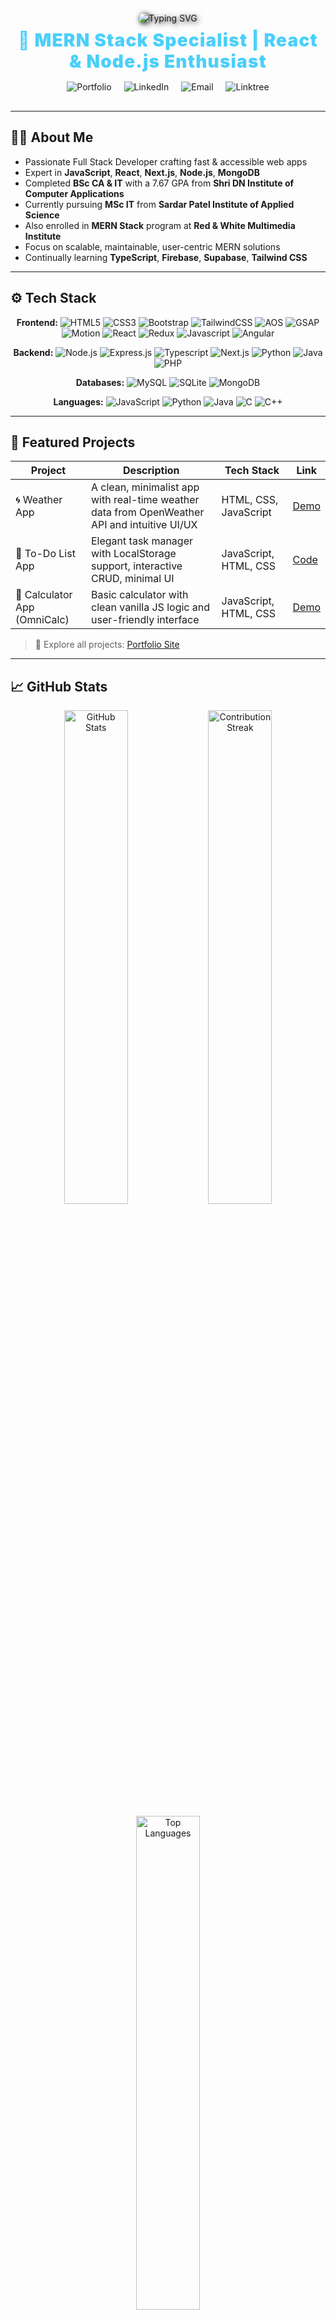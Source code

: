 <p align="center" style="margin-top: 20px; margin-bottom: 10px;">
  <img src="https://readme-typing-svg.herokuapp.com?font=Fira+Code&size=30&duration=4000&pause=1000&color=4BCFFA&width=700&lines=Hey+there+%F0%9F%91%8B+I'm+Bhavesh+Bhoi!;MERN+Stack+Web+Developer;React+%7C+Node+%7C+MongoDB+Specialist;Let's+Build+Great+Web+Experiences!" 
       alt="Typing SVG" style="filter: drop-shadow(2px 2px 4px #000); border-radius: 12px;" />
</p>

<h1 align="center" style="color:#4BCFFA; margin-top: 0; margin-bottom: 15px; font-weight: 900; letter-spacing: 1.2px;">
  🚀 MERN Stack Specialist | React & Node.js Enthusiast
</h1>

<p align="center" style="margin-bottom: 30px;">
  <a href="https://developer-bhavesh.netlify.app" target="_blank" style="text-decoration:none;margin:0 8px;">
    <img src="https://img.shields.io/badge/🌐-Portfolio-000000?style=for-the-badge&logo=netlify&logoColor=0efaff" alt="Portfolio" />
  </a>
  <a href="https://www.linkedin.com/in/bhavesh-bhoi/" target="_blank" style="text-decoration:none;margin:0 8px;">
    <img src="https://img.shields.io/badge/LinkedIn-0A66C2?style=for-the-badge&logo=linkedin&logoColor=white" alt="LinkedIn" />
  </a>
  <a href="mailto:bhavubhoi806@gmail.com" target="_blank" style="text-decoration:none;margin:0 8px;">
    <img src="https://img.shields.io/badge/Email-D14836?style=for-the-badge&logo=gmail&logoColor=white" alt="Email" />
  </a>
  <a href="https://bhavu-verse.vercel.app/" target="_blank" style="text-decoration:none;margin:0 8px;">
    <img src="https://img.shields.io/badge/All%20Links-39e09b?style=for-the-badge&logo=linktree&logoColor=white" alt="Linktree" />
  </a>
</p>

---

## 👨‍💻 About Me

- Passionate Full Stack Developer crafting fast & accessible web apps  
- Expert in **JavaScript**, **React**, **Next.js**, **Node.js**, **MongoDB**  
- Completed **BSc CA & IT** with a 7.67 GPA from **Shri DN Institute of Computer Applications**  
- Currently pursuing **MSc IT** from **Sardar Patel Institute of Applied Science**  
- Also enrolled in **MERN Stack** program at **Red & White Multimedia Institute**  
- Focus on scalable, maintainable, user-centric MERN solutions  
- Continually learning **TypeScript**, **Firebase**, **Supabase**, **Tailwind CSS**

---

## ⚙️ Tech Stack

<p align="center" style="margin-top:0;">
  <!-- Frontend -->
  <strong>Frontend:</strong>
  <img alt="HTML5" src="https://img.shields.io/badge/HTML5-E34F26?style=flat&logo=html5&logoColor=white" />
  <img alt="CSS3" src="https://img.shields.io/badge/CSS3-1572B6?style=flat&logo=css3&logoColor=white" />
  <img alt="Bootstrap" src="https://img.shields.io/badge/Bootstrap-7952B3?style=flat&logo=bootstrap&logoColor=white" />
  <img alt="TailwindCSS" src="https://img.shields.io/badge/Tailwind_CSS-38B2AC?style=flat&logo=tailwind-css&logoColor=white" />
  <img alt="AOS" src="https://img.shields.io/badge/AOS-1D1D1D?style=flat&logo=read-the-docs&logoColor=white" />
  <img alt="GSAP" src="https://img.shields.io/badge/GSAP-88CE02?style=flat&logo=greenkeeper&logoColor=white" />
  <img alt="Motion" src="https://img.shields.io/badge/Motion-000000?style=flat&logo=framer&logoColor=white" />
  <img alt="React" src="https://img.shields.io/badge/React-61DAFB?style=flat&logo=react&logoColor=black" />
  <img alt="Redux" src="https://img.shields.io/badge/Redux-764ABC?style=flat&logo=redux&logoColor=white" />
  <img alt="Javascript" src="https://img.shields.io/badge/Javascript-F7DF1E?style=flat&logo=javascript&logoColor=black" />
  <img alt="Angular" src="https://img.shields.io/badge/Angular-DD0031?style=flat&logo=angular&logoColor=white" />
</p>

<p align="center" style="margin-top:5px;">
  <!-- Backend -->
  <strong>Backend:</strong>
  <img alt="Node.js" src="https://img.shields.io/badge/Node.js-339933?style=flat&logo=node.js&logoColor=white" />
  <img alt="Express.js" src="https://img.shields.io/badge/Express.js-000000?style=flat&logo=express&logoColor=white" />
  <img alt="Typescript" src="https://img.shields.io/badge/Typescript-3178C6?style=flat&logo=typescript&logoColor=white" />
  <img alt="Next.js" src="https://img.shields.io/badge/Next.js-000000?style=flat&logo=next.js&logoColor=white" />
  <img alt="Python" src="https://img.shields.io/badge/Python-3776AB?style=flat&logo=python&logoColor=white" />
  <img alt="Java" src="https://img.shields.io/badge/Java-007396?style=flat&logo=java&logoColor=white" />
  <img alt="PHP" src="https://img.shields.io/badge/PHP-777BB4?style=flat&logo=php&logoColor=white" />
</p>

<p align="center" style="margin-top:5px;">
  <!-- Databases -->
  <strong>Databases:</strong>
  <img alt="MySQL" src="https://img.shields.io/badge/MySQL-4479A1?style=flat&logo=mysql&logoColor=white" />
  <img alt="SQLite" src="https://img.shields.io/badge/SQLite-003B57?style=flat&logo=sqlite&logoColor=white" />
  <img alt="MongoDB" src="https://img.shields.io/badge/MongoDB-47A248?style=flat&logo=mongodb&logoColor=white" />
</p>

<p align="center" style="margin-top:5px;">
  <!-- Languages -->
  <strong>Languages:</strong>
  <img alt="JavaScript" src="https://img.shields.io/badge/JavaScript-F7DF1E?style=flat&logo=javascript&logoColor=black" />
  <img alt="Python" src="https://img.shields.io/badge/Python-3776AB?style=flat&logo=python&logoColor=white" />
  <img alt="Java" src="https://img.shields.io/badge/Java-007396?style=flat&logo=java&logoColor=white" />
  <img alt="C" src="https://img.shields.io/badge/C-555555?style=flat&logo=c&logoColor=white" />
  <img alt="C++" src="https://img.shields.io/badge/C++-00599C?style=flat&logo=c%2B%2B&logoColor=white" />
</p>

---

## 📌 Featured Projects

| Project | Description | Tech Stack | Link |
| --- | --- | --- | --- |
| 🌀 Weather App | A clean, minimalist app with real-time weather data from OpenWeather API and intuitive UI/UX | HTML, CSS, JavaScript | [Demo](https://bhavu7.github.io/Weather-Dashboard/) |
| 📝 To-Do List App | Elegant task manager with LocalStorage support, interactive CRUD, minimal UI | JavaScript, HTML, CSS | [Code](https://note-stream-pi.vercel.app/) |
| 🧮 Calculator App (OmniCalc) | Basic calculator with clean vanilla JS logic and user-friendly interface | JavaScript, HTML, CSS | [Demo](https://bhavu7.github.io/OmniCalc/) |

> 🔗 Explore all projects: [Portfolio Site](https://developer-bhavesh.netlify.app)

---

## 📈 GitHub Stats

<p align="center">
  <img src="https://github-readme-stats.vercel.app/api?username=Bhavu7&show_icons=true&theme=midnight-purple&hide_border=true" width="45%" alt="GitHub Stats" />
  <img src="https://streak-stats.demolab.com?user=Bhavu7&theme=midnight-purple&hide_border=true" width="45%" alt="Contribution Streak" />
</p>  
<p align="center">
  <img src="https://github-readme-stats.vercel.app/api/top-langs/?username=Bhavu7&layout=compact&theme=midnight-purple&hide_border=true" width="45%" alt="Top Languages" />
</p>

---

## 🌱 Open Source Heatmap

<p align="center">
  <img src="https://github-contributions-api.deno.dev/Bhavu7.svg" alt="Open Source Contributions" />
</p>

---

## 🔍 Keywords & Specialties

`Full Stack Web Developer` · `React Developer` · `Node.js Engineer` · `MongoDB Guru` · `Open Source Contributor` · `UI/UX Advocate` · `Remote Developer`

---

## 🔧 Expertise

- Frontend: React, Next.js, Tailwind CSS  
- Backend: Node.js, Express.js, MongoDB  
- Tools: Git, Vercel, Netlify, Figma, Postman  

---

## 🌟 Current Focus

- Mastering **TypeScript** & **Next.js 14**  
- Building with headless CMS (Sanity, Contentful)  
- Enhanced UI/UX with modern design trends  
- Contributing to open source  

---

## 📬 Get in Touch

<p align="center">
  <a href="https://www.linkedin.com/in/bhaveshbhoi07" target="_blank"><img src="https://img.shields.io/badge/LinkedIn-0A66C2?style=for-the-badge&logo=linkedin&logoColor=white" alt="LinkedIn" /></a>
  <a href="https://developer-bhavesh.netlify.app" target="_blank"><img src="https://img.shields.io/badge/Portfolio-000000?style=for-the-badge&logo=netlify&logoColor=0efaff" alt="Portfolio" /></a>
  <a href="mailto:bhavubhoi806@gmail.com" target="_blank"><img src="https://img.shields.io/badge/Email-D14836?style=for-the-badge&logo=gmail&logoColor=white" alt="Email" /></a>
</p>

---

## ⚡ Fun Fact

> I balance code with creativity — editing videos and exploring design tools. Coding is my career; creativity is my craft. 🎥🎨

---

> ✨ _Consistency beats perfection. Stay curious, stay committed, keep shipping!_
